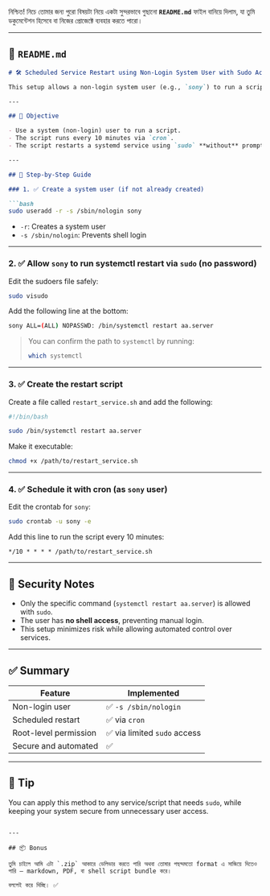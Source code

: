 নিশ্চিত! নিচে তোমার জন্য পুরো বিষয়টা নিয়ে একটা সুন্দরভাবে গুছানো **`README.md`** ফাইল বানিয়ে দিলাম, যা তুমি ডকুমেন্টেশন হিসেবে বা নিজের প্রোজেক্টে ব্যবহার করতে পারো।

---

## 📄 `README.md`

````markdown
# 🛠️ Scheduled Service Restart using Non-Login System User with Sudo Access

This setup allows a non-login system user (e.g., `sony`) to run a script that restarts a systemd service (`aa.server`) every 10 minutes using `cron` — without requiring a password.

---

## 📌 Objective

- Use a system (non-login) user to run a script.
- The script runs every 10 minutes via `cron`.
- The script restarts a systemd service using `sudo` **without** prompting for a password.

---

## 🧾 Step-by-Step Guide

### 1. ✅ Create a system user (if not already created)

```bash
sudo useradd -r -s /sbin/nologin sony
````

* `-r`: Creates a system user
* `-s /sbin/nologin`: Prevents shell login

---

### 2. ✅ Allow `sony` to run systemctl restart via `sudo` (no password)

Edit the sudoers file safely:

```bash
sudo visudo
```

Add the following line at the bottom:

```bash
sony ALL=(ALL) NOPASSWD: /bin/systemctl restart aa.server
```

> You can confirm the path to `systemctl` by running:
>
> ```bash
> which systemctl
> ```

---

### 3. ✅ Create the restart script

Create a file called `restart_service.sh` and add the following:

```bash
#!/bin/bash

sudo /bin/systemctl restart aa.server
```

Make it executable:

```bash
chmod +x /path/to/restart_service.sh
```

---

### 4. ✅ Schedule it with cron (as `sony` user)

Edit the crontab for `sony`:

```bash
sudo crontab -u sony -e
```

Add this line to run the script every 10 minutes:

```cron
*/10 * * * * /path/to/restart_service.sh
```

---

## 🔐 Security Notes

* Only the specific command (`systemctl restart aa.server`) is allowed with `sudo`.
* The user has **no shell access**, preventing manual login.
* This setup minimizes risk while allowing automated control over services.

---

## ✅ Summary

| Feature               | Implemented                 |
| --------------------- | --------------------------- |
| Non-login user        | ✅ `-s /sbin/nologin`        |
| Scheduled restart     | ✅ via `cron`                |
| Root-level permission | ✅ via limited `sudo` access |
| Secure and automated  | ✅                           |

---

## 🧠 Tip

You can apply this method to any service/script that needs `sudo`, while keeping your system secure from unnecessary user access.

```

---

## 📦 Bonus

তুমি চাইলে আমি এটা `.zip` আকারে ডেলিভার করতে পারি অথবা তোমার পছন্দমতো format এ সাজিয়ে দিতেও পারি — markdown, PDF, বা shell script bundle করে।

বললেই করে দিচ্ছি। ✅
```
